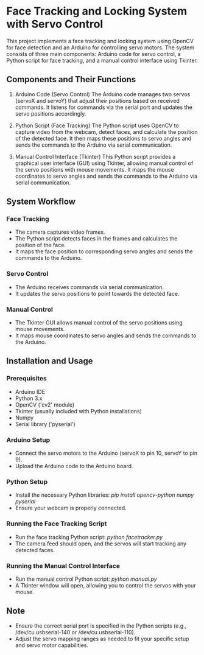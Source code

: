 # Face Tracking and Locking System with Servo Control
This project implements a face tracking and locking system using OpenCV for face detection and an Arduino for controlling servo motors. The system consists of three main components: Arduino code for servo control, a Python script for face tracking, and a manual control interface using Tkinter.

## Components and Their Functions
1. Arduino Code (Servo Control)
The Arduino code manages two servos (servoX and servoY) that adjust their positions based on received commands. It listens for commands via the serial port and updates the servo positions accordingly.

2. Python Script (Face Tracking)
The Python script uses OpenCV to capture video from the webcam, detect faces, and calculate the position of the detected face. It then maps these positions to servo angles and sends the commands to the Arduino via serial communication.

3. Manual Control Interface (Tkinter)
This Python script provides a graphical user interface (GUI) using Tkinter, allowing manual control of the servo positions with mouse movements. It maps the mouse coordinates to servo angles and sends the commands to the Arduino via serial communication.

## System Workflow
### Face Tracking
  - The camera captures video frames.
  - The Python script detects faces in the frames and calculates the position of the face.
  - It maps the face position to corresponding servo angles and sends the commands to the Arduino.

### Servo Control
  - The Arduino receives commands via serial communication.
  - It updates the servo positions to point towards the detected face.

### Manual Control
- The Tkinter GUI allows manual control of the servo positions using mouse movements.
- It maps mouse coordinates to servo angles and sends the commands to the Arduino.

## Installation and Usage

### Prerequisites
  - Arduino IDE
  - Python 3.x
  - OpenCV ('cv2' module)
  - Tkinter (usually included with Python installations)
  - Numpy
  - Serial library ('pyserial')

### Arduino Setup
  - Connect the servo motors to the Arduino (servoX to pin 10, servoY to pin 9).
  - Upload the Arduino code to the Arduino board.

### Python Setup
  - Install the necessary Python libraries:
    *pip install opencv-python numpy pyserial*
  - Ensure your webcam is properly connected.

### Running the Face Tracking Script
  - Run the face tracking Python script:
    *python facetracker.py*
  - The camera feed should open, and the servos will start tracking any detected faces.

### Running the Manual Control Interface
  - Run the manual control Python script:
    *python manual.py*
  - A Tkinter window will open, allowing you to control the servos with your mouse.

## Note
  - Ensure the correct serial port is specified in the Python scripts (e.g., /dev/cu.usbserial-140 or /dev/cu.usbserial-110).
  - Adjust the servo mapping ranges as needed to fit your specific setup and servo motor capabilities.

